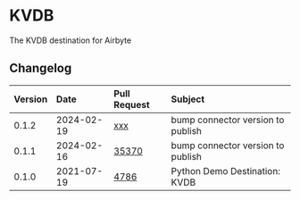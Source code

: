 # KVDB

The KVDB destination for Airbyte

## Changelog

| Version | Date       | Pull Request                                             | Subject                           |
| :------ | :--------- | :------------------------------------------------------- | :-------------------------------- |
| 0.1.2   | 2024-02-19 | [xxx](https://github.com/airbytehq/airbyte/pull/xxx)     | bump connector version to publish |
| 0.1.1   | 2024-02-16 | [35370](https://github.com/airbytehq/airbyte/pull/35370) | bump connector version to publish |
| 0.1.0   | 2021-07-19 | [4786](https://github.com/airbytehq/airbyte/pull/4786)   | Python Demo Destination: KVDB     |
